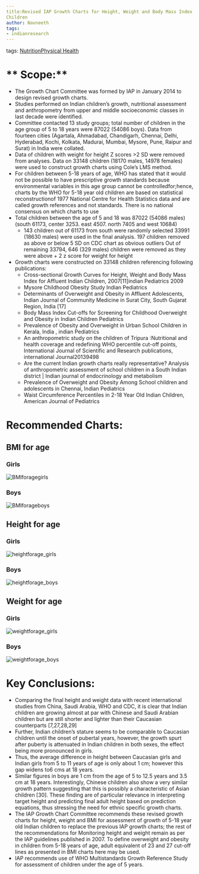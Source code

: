 ```yaml
---
title:Revised IAP Growth Charts for Height, Weight and Body Mass Index for 5 to 18 year old Indian
Children
author: Navneeth
tags:
- indianresearch
---
```


tags: [Nutrition](Volume%201/Roll%20Ups/Nutrition/Nutrition.md)[Physical Health](Volume%201/Roll%20Ups/Physical%20Health/Physical%20Health.md)

# ** Scope:** 
- The Growth Chart Committee was formed by IAP in January 2014 to design revised growth charts. 
-  Studies performed on Indian children’s growth, nutritional assessment and anthropometry from upper and middle socioeconomic classes in last decade were identified. 
- Committee contacted 13 study groups; total number of children in the age group of 5 to 18 years were 87022 (54086 boys). Data from fourteen cities (Agartala, Ahmadabad, Chandigarh, Chennai, Delhi, Hyderabad, Kochi, Kolkata, Madurai, Mumbai, Mysore, Pune, Raipur and Surat) in India were collated.
-  Data of children with weight for height Z scores >2 SD were removed from analyses. Data on 33148 children (18170 males, 14978 females) were used to construct growth charts using Cole’s LMS method.
- For children between 5-18 years of age, WHO has stated that it would not be possible to have prescriptive growth standards because environmental variables in this age group cannot be controlledfor;hence, charts by the WHO for 5-18 year old children are based on statistical reconstructionof 1977 National Centre for Health Statistics data and are called growth references and not standards. There is no national consensus on which charts to use
- Total children between the age of 5 and 18 was 87022 (54086 males) (south 61173, center 3253. east 4507. north 7405 and west 10684)
	- 143 children out of 61173 from south were randomly selected 33991 (18630 males) were used in the final analysis. 197 children removed as above or below 5 SD on CDC chart as obvious outliers Out of remaining 33794, 646 (329 males) children were removed as they were above + 2 z score for weight for height
- Growth charts were constructed on 33148 children referencing following publications: 
	- Cross-sectional Growth Curves for Height, Weight and Body Mass Index for Affluent Indian Children, 2007[11]indian Pediatrics 2009 
	- Mysore Childhood Obesity Study Indian Pediatrics
	- Determinants of Overweight and Obesity in Affluent Adolescents, Indian Journal of Community Medicine in Surat City, South Gujarat Region, India [17]
	-  Body Mass Index Cut-offs for Screening for Childhood Overweight and Obesity in Indian Children Pediatrics
	-  Prevalence of Obesity and Overweight in Urban School Children in Kerala, India , indian Pediatrics
	-  An anthropometric study on the children of Tripura :Nutritional and health coverage and redefining WHO percentile cut-off points, International Journal of Scientific and  Research publications, international Journal20139498
	- Are the current Indian growth charts really representative? Analysis of anthropometric assessment of school children in a South Indian district | Indian journal of endocrinology and metabolism
	- Prevalence of Overweight and Obesity Among School children and adolescents in Chennai, Indian Pediatrics
	- Waist Circumference Percentiles in 2-18 Year Old Indian Children, American Journal of Pediatrics

# **Recommended Charts:**

## BMI for age

### Girls
![BMIforagegirls](https://drive.google.com/uc?id=1zfqag2x_N3RneEafru_TOynG4gCFG1iq)


### Boys
![BMIforageboys](https://drive.google.com/uc?id=1w4dHGkGdAbg2840fIVg0s_BxM9S-Pw5e)


## Height for age

### Girls
![heightforage_girls](https://drive.google.com/uc?id=180TFJuK2rTZUhWXRyNax0cJDIdoSBXux)

### Boys
![heightforage_boys](https://drive.google.com/uc?id=1UYeWl2QqIlBp2ASe0wGCasGR_EAnk2By)
## Weight for age

### Girls
![weightforage_girls](https://drive.google.com/uc?id=16rlPGOw32dvmblCQttrwTN8168DUUZNT)

### Boys
![weightforage_boys](https://drive.google.com/uc?id=1kj6CofvTuuhW-wjCNBnoxjx9cKg5UGhs)


# **Key Conclusions:**

- Comparing the final height and weight data with recent international studies from China, Saudi Arabia, WHO and CDC, it is clear that Indian children are growing almost at par with Chinese and Saudi Arabian children but are still shorter and lighter than their Caucasian counterparts [7,27,28,29]
- Further, Indian children’s stature seems to be comparable to Caucasian children until the onset of pubertal years, however, the growth spurt after puberty is attenuated in Indian children in both sexes, the effect being more pronounced in girls.
- Thus, the average difference in height between Caucasian girls and Indian girls from 5 to 11 years of age is only about 1 cm; however this gap widens to6 cms at 18 years.
- Similar figures in boys are 1 cm from the age of 5 to 12.5 years and 3.5 cm at 18 years. Interestingly, Chinese children also show a very similar growth pattern suggesting that this is possibly a characteristic of Asian children [30]. These finding are of particular relevance in interpreting target height and predicting final adult height based on prediction equations, thus stressing the need for ethnic specific growth charts.
- The IAP Growth Chart Committee recommends these revised growth charts for height, weight and BMI for assessment of growth of 5-18 year old Indian children to replace the previous IAP growth charts; the rest of the recommendations for Monitoring height and weight remain as per the IAP guidelines published in 2007. To define overweight and obesity in children from 5-18 years of age, adult equivalent of 23 and 27 cut-off lines as presented in BMI charts here may be used.
- IAP recommends use of WHO Multistandards Growth Reference Study for assessment of children under the age of 5 years.
